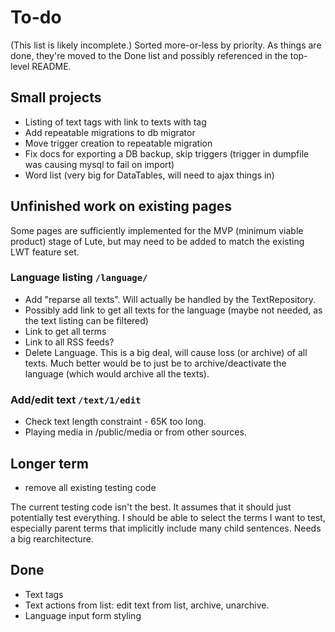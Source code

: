# To-do

(This list is likely incomplete.)  Sorted more-or-less by priority.  As things are done, they're moved to the Done list and possibly referenced in the top-level README.

## Small projects

* Listing of text tags with link to texts with tag
* Add repeatable migrations to db migrator
* Move trigger creation to repeatable migration
* Fix docs for exporting a DB backup, skip triggers (trigger in dumpfile was causing mysql to fail on import)
* Word list (very big for DataTables, will need to ajax things in)

## Unfinished work on existing pages

Some pages are sufficiently implemented for the MVP (minimum viable product) stage of Lute, but may need to be added to match the existing LWT feature set.

### Language listing `/language/`

* Add "reparse all texts".  Will actually be handled by the TextRepository.
* Possibly add link to get all texts for the language (maybe not needed, as the text listing can be filtered)
* Link to get all terms
* Link to all RSS feeds?
* Delete Language.  This is a big deal, will cause loss (or archive) of all texts.  Much better would be to just be to archive/deactivate the language (which would archive all the texts).

### Add/edit text `/text/1/edit`

* Check text length constraint - 65K too long.
* Playing media in /public/media or from other sources.

## Longer term

* remove all existing testing code

The current testing code isn't the best.  It assumes that it should just potentially test everything.  I should be able to select the terms I want to test, especially parent terms that implicitly include many child sentences.  Needs a big rearchitecture.

## Done

* Text tags
* Text actions from list: edit text from list, archive, unarchive.
* Language input form styling
